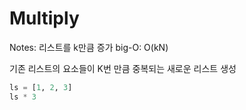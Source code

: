 # Multiply

Notes: 리스트를 k만큼 증가
big-O: O(kN)

기존 리스트의 요소들이 K번 만큼 중복되는 새로운 리스트 생성 

```python
ls = [1, 2, 3]
ls * 3
```